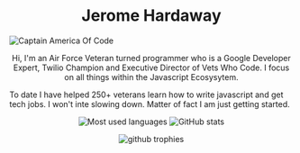 # <h1 align="center">Jerome Hardaway</h1>
![Captain America Of Code](https://res.cloudinary.com/jhardaway/image/upload/v1595189250/diversity-in-action_gewfqu.jpg)

<p align=center>
Hi, I'm an Air Force Veteran turned programmer who is a Google Developer Expert, Twilio Champion and Executive Director of Vets Who Code. I focus on all things within the Javascript Ecosysytem.

To date I have helped 250+ veterans learn how to write javascript and get tech jobs. I won't inte slowing down. Matter of fact I am just getting started.
</p>

<p align="center">
<img src="https://github-readme-stats.vercel.app/api/top-langs/?username=jeromehardaway&layout=compact&hide=makefile&bg_color=091f40&text_color=f6f6f6&title_color=c5203e&icon_color=c5203e" alt="Most used languages" />

<img src="https://github-readme-stats.vercel.app/api?username=jeromehardaway&show_icons=true&count_private=true&hide=issues,contribs&bg_color=091f40&text_color=f6f6f6&title_color=c5203e&icon_color=c5203e" alt="GitHub stats" />

</p>

<p align="center">
<img src="https://github-profile-trophy.vercel.app/?username=jeromehardaway&margin-w=8&column=6&rank=SECRET,SSS,SS,S,A,AAA,AA,B,C" alt="github trophies" />
</p>